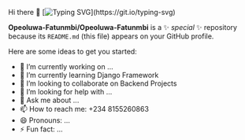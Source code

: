 Hi there 👋
[![Typing SVG](https://readme-typing-svg.demolab.com/?lines=BACKEND+DEVELOPMENT?;I'M+YOUR+GUY!)](https://git.io/typing-svg)


**Opeoluwa-Fatunmbi/Opeoluwa-Fatunmbi** is a ✨ _special_ ✨ repository because its `README.md` (this file) appears on your GitHub profile.

Here are some ideas to get you started:

- 🔭 I’m currently working on ...
- 🌱 I’m currently learning Django Framework
- 👯 I’m looking to collaborate on Backend Projects
- 🤔 I’m looking for help with ...
- 💬 Ask me about ...
- 📫 How to reach me: +234 8155260863
- 😄 Pronouns: ...
- ⚡ Fun fact: ...

